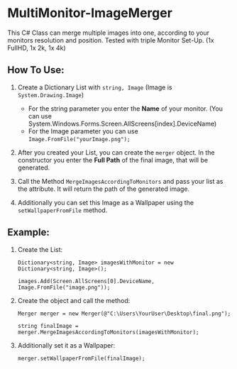 # MultiMonitor-ImageMerger
This C# Class can merge multiple images into one, according to your monitors resolution and position. Tested with triple Monitor Set-Up. (1x FullHD, 1x 2k, 1x 4k)


## How To Use:
1. Create a Dictionary List with `string, Image` (Image is `System.Drawing.Image`)

   - For the string parameter you enter the __Name__ of your monitor. (You can use  System.Windows.Forms.Screen.AllScreens[index].DeviceName)
   - For the Image parameter you can use `Image.FromFile("yourImage.png");`
  
  
2. After you created your List, you can create the `merger` object. In the constructor you enter the __Full Path__ of the final image, that will be generated.
3. Call the Method `MergeImagesAccordingToMonitors` and pass your list as the attribute. It will return the path of the generated image.
4. Additionally you can set this Image as a Wallpaper using the `setWallpaperFromFile` method.


## Example:
1. Create the List:

   `Dictionary<string, Image> imagesWithMonitor = new Dictionary<string, Image>();`
   
   `images.Add(Screen.AllScreens[0].DeviceName, Image.FromFile("image.png"));`

2. Create the object and call the method:

   `Merger merger = new Merger(@"C:\Users\YourUser\Desktop\final.png");`
   
   `string finalImage = merger.MergeImagesAccordingToMonitors(imagesWithMonitor);`

3. Additionally set it as a Wallpaper:

   `merger.setWallpaperFromFile(finalImage);`
